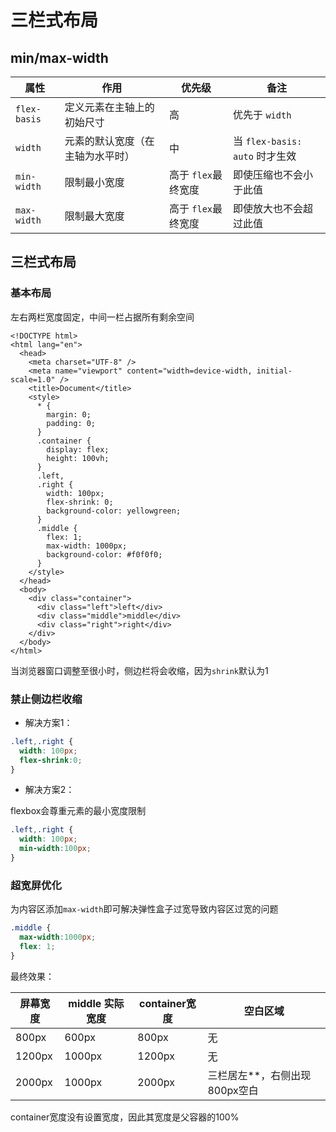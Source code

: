 # 三栏式布局

## min/max-width

| 属性         | 作用                             | 优先级              | 备注                           |
| ------------ | -------------------------------- | ------------------- | ------------------------------ |
| `flex-basis` | 定义元素在主轴上的初始尺寸       | 高                  | 优先于 `width`                 |
| `width`      | 元素的默认宽度（在主轴为水平时） | 中                  | 当 `flex-basis: auto` 时才生效 |
| `min-width`  | 限制最小宽度                     | 高于 `flex`最终宽度 | 即使压缩也不会小于此值         |
| `max-width`  | 限制最大宽度                     | 高于 `flex`最终宽度 | 即使放大也不会超过此值         |

## 三栏式布局

### 基本布局

左右两栏宽度固定，中间一栏占据所有剩余空间



```vue
<!DOCTYPE html>
<html lang="en">
  <head>
    <meta charset="UTF-8" />
    <meta name="viewport" content="width=device-width, initial-scale=1.0" />
    <title>Document</title>
    <style>
      * {
        margin: 0;
        padding: 0;
      }
      .container {
        display: flex;
        height: 100vh;
      }
      .left,
      .right {
        width: 100px;
        flex-shrink: 0;
        background-color: yellowgreen;
      }
      .middle {
        flex: 1;
        max-width: 1000px;
        background-color: #f0f0f0;
      }
    </style>
  </head>
  <body>
    <div class="container">
      <div class="left">left</div>
      <div class="middle">middle</div>
      <div class="right">right</div>
    </div>
  </body>
</html>

```

当浏览器窗口调整至很小时，侧边栏将会收缩，因为`shrink`默认为1

### 禁止侧边栏收缩

- 解决方案1：

```css
.left,.right {
  width: 100px;
  flex-shrink:0;
}

```

- 解决方案2：

flexbox会尊重元素的最小宽度限制

```css
.left,.right {
  width: 100px;
  min-width:100px;
}
```

### 超宽屏优化

为内容区添加`max-width`即可解决弹性盒子过宽导致内容区过宽的问题

```css
.middle {
  max-width:1000px;
  flex: 1;
}
```

最终效果：

| 屏幕宽度 | middle 实际宽度 | container宽度 | 空白区域                      |
| -------- | --------------- | ------------- | ----------------------------- |
| 800px    | 600px           | 800px         | 无                            |
| 1200px   | 1000px          | 1200px        | 无                            |
| 2000px   | 1000px          | 2000px        | 三栏居左**，右侧出现800px空白 |

container宽度没有设置宽度，因此其宽度是父容器的100%
